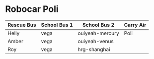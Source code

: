 # Robocar Poli

| Rescue Bus      | School Bus 1    | School Bus 2    | Carry Air
| --------------- | --------------- | --------------- | ---------------
| Helly           | vega            | ouiyeah-mercury | Poli
| Amber           | vega            | ouiyeah-venus   |
| Roy             | vega            | hrg-shanghai    |
